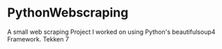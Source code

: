# PythonWebscraping
A small web scraping Project I worked on using Python's beautifulsoup4 Framework.
Tekken 7
